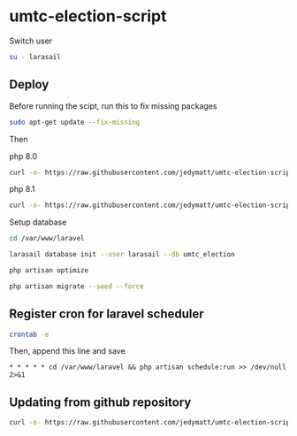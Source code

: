 # umtc-election-script

Switch user

```bash
su - larasail
```

## Deploy

Before running the scipt, run this to fix missing packages

```bash
sudo apt-get update --fix-missing
```

Then

php 8.0
```bash
curl -o- https://raw.githubusercontent.com/jedymatt/umtc-election-script/main/php80/deploy.sh | bash
```

php 8.1
```bash
curl -o- https://raw.githubusercontent.com/jedymatt/umtc-election-script/main/deploy.sh | bash
```

Setup database

```bash
cd /var/www/laravel

larasail database init --user larasail --db umtc_election

php artisan optimize

php artisan migrate --seed --force
```

## Register cron for laravel scheduler

```bash
crontab -e
```

Then, append this line and save

```cron
* * * * * cd /var/www/laravel && php artisan schedule:run >> /dev/null 2>&1
```

## Updating from github repository

```bash
curl -o- https://raw.githubusercontent.com/jedymatt/umtc-election-script/main/update.sh | bash
```
